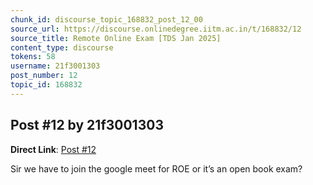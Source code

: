 ```yaml
---
chunk_id: discourse_topic_168832_post_12_00
source_url: https://discourse.onlinedegree.iitm.ac.in/t/168832/12
source_title: Remote Online Exam [TDS Jan 2025]
content_type: discourse
tokens: 58
username: 21f3001303
post_number: 12
topic_id: 168832
---
```


## Post #12 by 21f3001303

**Direct Link**: [Post #12](https://discourse.onlinedegree.iitm.ac.in/t/168832/12)

Sir we have to join the google meet for ROE or it’s an open book exam?
